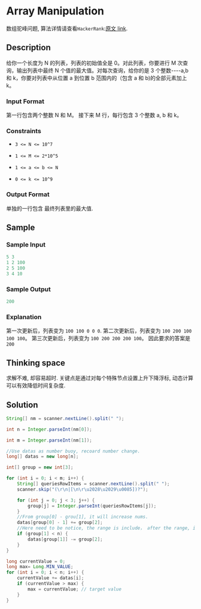 # Array Manipulation

数组驼峰问题, 算法详情请查看`HackerRank`:[原文 link](https://www.hackerrank.com/challenges/crush/problem).

## Description

给你一个长度为 N 的列表，列表的初始值全是 0。对此列表，你要进行 M 次查询，输出列表中最终 N 个值的最大值。对每次查询，给你的是 3 个整数----a,b 和 k，你要对列表中从位置 a 到位置 b 范围内的（包含 a 和 b)的全部元素加上 k。

### Input Format

第一行包含两个整数 N 和 M。 接下来 M 行，每行包含 3 个整数 a, b 和 k。

### Constraints

- `3 <= N <= 10^7`

- `1 <= M <= 2*10^5`

- `1 <= a <= b <= N`

- `0 <= k <= 10^9`

### Output Format

单独的一行包含 最终列表里的最大值.

## Sample

### Sample Input

```java
5 3
1 2 100
2 5 100
3 4 10
```

### Sample Output

```java
200
```

### Explanation

第一次更新后，列表变为 `100 100 0 0 0`. 第二次更新后，列表变为 `100 200 100 100 100`。 第三次更新后，列表变为 `100 200 200 200 100`。 因此要求的答案是`200`

## Thinking space

求解不难, 却容易超时. 关键点是通过对每个特殊节点设置上升下降浮标, 动态计算可以有效降低时间复杂度.

## Solution

```java
String[] nm = scanner.nextLine().split(" ");

int n = Integer.parseInt(nm[0]);

int m = Integer.parseInt(nm[1]);

//Use datas as number buoy, recoard number change.
long[] datas = new long[n];

int[] group = new int[3];

for (int i = 0; i < m; i++) {
    String[] queriesRowItems = scanner.nextLine().split(" ");
    scanner.skip("(\r\n|[\n\r\u2028\u2029\u0085])?");

    for (int j = 0; j < 3; j++) {
        group[j] = Integer.parseInt(queriesRowItems[j]);
    }
    //From group[0] - grou[1], it will increase nums.
    datas[group[0] - 1] += group[2];
    //Here need to be notice, the range is include， after the range, it will decrease
    if (group[1] < n) {
        datas[group[1]] -= group[2];
    }
}

long currentValue = 0;
long max= Long.MIN_VALUE;
for (int i = 0; i < n; i++) {
    currentValue += datas[i];
    if (currentValue > max) {
        max = currentValue; // target value
    }
}
```

